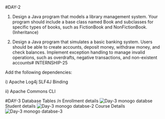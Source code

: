 
#DAY-2
1. Design a Java program that models a library management system. Your
   program should include a base class named Book and subclasses for specific
   types of books, such as FictionBook and NonFictionBook. (Inheritance)

2. Design a Java program that simulates a basic banking system. Users should be
   able to create accounts, deposit money, withdraw money, and check balances.
   Implement exception handling to manage invalid operations, such as
   overdrafts, negative transactions, and non-existent accounts# INTERNSHIP-25

Add the following dependencies:

 i) Apache Log4j SLF4J Binding 
 
 ii) Apache Commons CLI



 #DAY-3
 Database Tables
/n  Enrollment details
 ![Day-3  monogo databse](https://github.com/user-attachments/assets/d091843e-aab3-4fa7-8001-336b35321414)
 Student details
 ![Day-3  monogo databse-2](https://github.com/user-attachments/assets/06d2dc68-edcf-44c4-a9a2-14a929c20b24)
 Course Details
![Day-3  monogo databse-3](https://github.com/user-attachments/assets/0c36a4a5-871a-47c2-9878-9ccb4b471754)


